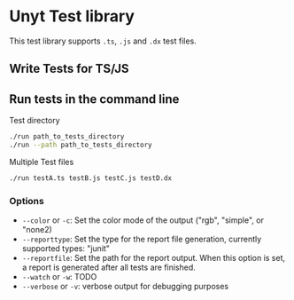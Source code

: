 # Unyt Test library

This test library supports `.ts`, `.js` and `.dx` test files.

## Write Tests for TS/JS




## Run tests in the command line

Test directory
```bash
./run path_to_tests_directory
./run --path path_to_tests_directory
```

Multiple Test files
```bash
./run testA.ts testB.js testC.js testD.dx
```

### Options
 * `--color` or `-c`: Set the color mode of the output ("rgb", "simple", or "none2)
 * `--reporttype`: Set the type for the report file generation, currently supported types: "junit"
 * `--reportfile`: Set the path for the report output. When this option is set, a report is generated after all tests are finished.
 * `--watch` or `-w`: TODO
 * `--verbose` or `-v`: verbose output for debugging purposes